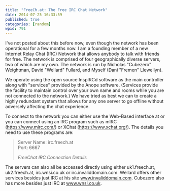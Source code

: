 ```yaml
---
title: "FreeCh.at: The Free IRC Chat Network"
date: 2014-07-25 16:33:59
published: true
categories: [random]
wpid: 791
---
```


I've not posted about this before now, even though the network has been operational for a few months now. I am a founding member of a new Internet Relay Chat (IRC) Network that allows anybody to talk with friends for free. The network is comprised of four geographically diverse servers, two of which are my own. The network is run by Nicholas "Cubezero" Weightman, David "Wellard" Fullard, and Myself (Dani "Fremen" Llewellyn).

We operate using the open source InspIRCd software as the main controller along with "services" provided by the Anope software. (Services provide the facility to maintain control over your own name and rooms while you are not connected to the network.) We have tried as best we can to create a highly redundant system that allows for any one server to go offline without adversely affecting the chat experience.

To connect to the network you can either use the Web-Based interface at or you can connect using an IRC program such as mIRC (https://www.mirc.com/) or XChat (https://www.xchat.org/). The details you need to use these programs are:

> Server Name: irc.freech.at  
> Port: 6667
> 
> <cite>FreeChat IRC Connection Details</cite>

The servers can also all be accessed directly using either uk1.freech.at, uk2.freech.at, irc.wnsi.co.uk or irc.invaliddomain.com. Wellard offers other services besides just IRC at his site www.invaliddomain.com. Cubezero also has more besides just IRC at www.wnsi.co.uk.
